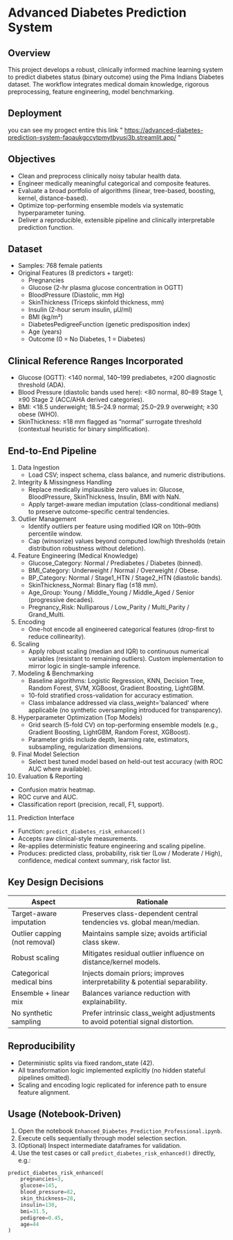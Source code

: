 # Advanced Diabetes Prediction System

## Overview
This project develops a robust, clinically informed machine learning system to predict diabetes status (binary outcome) using the Pima Indians Diabetes dataset. The workflow integrates medical domain knowledge, rigorous preprocessing, feature engineering, model benchmarking.

## Deployment 
you can see my progect entire this link " https://advanced-diabetes-prediction-system-faoaukgccytpmytbyusj3b.streamlit.app/ "

## Objectives
- Clean and preprocess clinically noisy tabular health data.
- Engineer medically meaningful categorical and composite features.
- Evaluate a broad portfolio of algorithms (linear, tree-based, boosting, kernel, distance-based).
- Optimize top-performing ensemble models via systematic hyperparameter tuning.
- Deliver a reproducible, extensible pipeline and clinically interpretable prediction function.

## Dataset
- Samples: 768 female patients 
- Original Features (8 predictors + target):
  - Pregnancies
  - Glucose (2-hr plasma glucose concentration in OGTT)
  - BloodPressure (Diastolic, mm Hg)
  - SkinThickness (Triceps skinfold thickness, mm)
  - Insulin (2-hour serum insulin, μU/ml)
  - BMI (kg/m²)
  - DiabetesPedigreeFunction (genetic predisposition index)
  - Age (years)
  - Outcome (0 = No Diabetes, 1 = Diabetes)

## Clinical Reference Ranges Incorporated
- Glucose (OGTT): <140 normal, 140–199 prediabetes, ≥200 diagnostic threshold (ADA).
- Blood Pressure (diastolic bands used here): <80 normal, 80–89 Stage 1, ≥90 Stage 2 (ACC/AHA derived categories).
- BMI: <18.5 underweight; 18.5–24.9 normal; 25.0–29.9 overweight; ≥30 obese (WHO).
- SkinThickness: ≤18 mm flagged as “normal” surrogate threshold (contextual heuristic for binary simplification).

## End-to-End Pipeline
1. Data Ingestion
   - Load CSV; inspect schema, class balance, and numeric distributions.
2. Integrity & Missingness Handling
   - Replace medically implausible zero values in: Glucose, BloodPressure, SkinThickness, Insulin, BMI with NaN.
   - Apply target-aware median imputation (class-conditional medians) to preserve outcome-specific central tendencies.
3. Outlier Management
   - Identify outliers per feature using modified IQR on 10th–90th percentile window.
   - Cap (winsorize) values beyond computed low/high thresholds (retain distribution robustness without deletion).
4. Feature Engineering (Medical Knowledge)
   - Glucose_Category: Normal / Prediabetes / Diabetes (binned).
   - BMI_Category: Underweight / Normal / Overweight / Obese.
   - BP_Category: Normal / Stage1_HTN / Stage2_HTN (diastolic bands).
   - SkinThickness_Normal: Binary flag (≤18 mm).
   - Age_Group: Young / Middle_Young / Middle_Aged / Senior (progressive decades).
   - Pregnancy_Risk: Nulliparous / Low_Parity / Multi_Parity / Grand_Multi.
5. Encoding
   - One-hot encode all engineered categorical features (drop-first to reduce collinearity).
6. Scaling
   - Apply robust scaling (median and IQR) to continuous numerical variables (resistant to remaining outliers). Custom implementation to mirror logic in single-sample inference.
7. Modeling & Benchmarking
   - Baseline algorithms: Logistic Regression, KNN, Decision Tree, Random Forest, SVM, XGBoost, Gradient Boosting, LightGBM.
   - 10-fold stratified cross-validation for accuracy estimation.
   - Class imbalance addressed via class_weight='balanced' where applicable (no synthetic oversampling introduced for transparency).
8. Hyperparameter Optimization (Top Models)
   - Grid search (5-fold CV) on top-performing ensemble models (e.g., Gradient Boosting, LightGBM, Random Forest, XGBoost).
   - Parameter grids include depth, learning rate, estimators, subsampling, regularization dimensions.
9. Final Model Selection
   - Select best tuned model based on held-out test accuracy (with ROC AUC where available).
10. Evaluation & Reporting
   - Confusion matrix heatmap.
   - ROC curve and AUC.
   - Classification report (precision, recall, F1, support).
11. Prediction Interface
   - Function: `predict_diabetes_risk_enhanced()`
   - Accepts raw clinical-style measurements.
   - Re-applies deterministic feature engineering and scaling pipeline.
   - Produces: predicted class, probability, risk tier (Low / Moderate / High), confidence, medical context summary, risk factor list.

## Key Design Decisions
| Aspect | Rationale |
|--------|-----------|
| Target-aware imputation | Preserves class-dependent central tendencies vs. global mean/median. |
| Outlier capping (not removal) | Maintains sample size; avoids artificial class skew. |
| Robust scaling | Mitigates residual outlier influence on distance/kernel models. |
| Categorical medical bins | Injects domain priors; improves interpretability & potential separability. |
| Ensemble + linear mix | Balances variance reduction with explainability. |
| No synthetic sampling | Prefer intrinsic class_weight adjustments to avoid potential signal distortion. |

## Reproducibility
- Deterministic splits via fixed random_state (42).
- All transformation logic implemented explicitly (no hidden stateful pipelines omitted).
- Scaling and encoding logic replicated for inference path to ensure feature alignment.

## Usage (Notebook-Driven)
1. Open the notebook `Enhanced_Diabetes_Prediction_Professional.ipynb`.
2. Execute cells sequentially through model selection section.
3. (Optional) Inspect intermediate dataframes for validation.
4. Use the test cases or call `predict_diabetes_risk_enhanced()` directly, e.g.:
```python
predict_diabetes_risk_enhanced(
    pregnancies=3,
    glucose=145,
    blood_pressure=82,
    skin_thickness=28,
    insulin=130,
    bmi=31.5,
    pedigree=0.45,
    age=44
)
```



